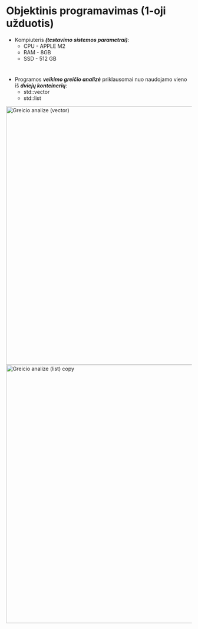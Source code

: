 # Objektinis programavimas (1-oji užduotis)
* Kompiuteris ***(testavimo sistemos parametrai)***:
  - CPU - APPLE M2
  - RAM - 8GB
  - SSD - 512 GB
# 
* Programos ***veikimo greičio analizė*** priklausomai nuo naudojamo vieno iš ***dviejų konteinerių***:
  - std::vector
  - std::list

<img width="700" alt="Greicio analize (vector)" src="https://github.com/user-attachments/assets/0ecaa00c-35b2-430c-8069-30432c1fb672">

<img width="700" alt="Greicio analize (list) copy" src="https://github.com/user-attachments/assets/cecfe982-8746-47d6-9967-e69780f84e9f">
